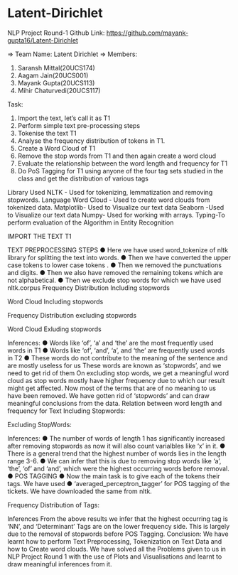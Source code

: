 # Latent-Dirichlet


NLP Project Round-1
Github Link: https://github.com/mayank-gupta16/Latent-Dirichlet


=> Team Name: Latent Dirichlet
=> Members:
   1. Saransh Mittal(20UCS174)
   2. Aagam Jain(20UCS001)
   3. Mayank Gupta(20UCS113)
   4. Mihir Chaturvedi(20UCS117)



Task:
1.	Import the text, let’s call it as T1
2.	Perform simple text pre-processing steps
3.	Tokenise the text T1
4.	Analyse the frequency distribution of tokens in T1.
5.	Create a Word Cloud of T1 
6.	Remove the stop words from T1 and then again create a word cloud
7.	Evaluate the relationship between the word length and frequency for T1
8.	Do PoS Tagging for T1 using anyone of the four tag sets studied in the class and get the distribution of various tags

Library Used
NLTK - Used for tokenizing, lemmatization and removing stopwords.
Language Word Cloud - Used to create word clouds from tokenized data.
Matplotlib- Used to Visualize our text data
Seaborn -Used to Visualize our text data
Numpy- Used for working with arrays.
Typing-To perform evaluation of the Algorithm in Entity Recognition

IMPORT THE TEXT T1
 

TEXT PREPROCESSING STEPS
●	Here we have used word_tokenize of nltk library for splitting the text into words.
●	Then we have converted the upper case tokens to lower case tokens .
●	Then we removed the punctuations and digits.
●	Then we also have removed the remaining tokens  which are not alphabetical.
●	Then we  exclude stop words for which we have used nltk.corpus
Frequency Distribution Including stopwords
 
 

Word Cloud Including stopwords
 
 

Frequency Distribution excluding stopwords
 
 


Word Cloud Exluding stopwords
 
 

Inferences:
●	Words like ‘of’, ‘a’ and ‘the’ are the most frequently used words in T1
●	Words like ‘of’, ‘and’, ‘a’, and ‘the’ are frequently used words in T2
●	These words do not contribute to the meaning of the sentence and are mostly useless for us
These words are known as ‘stopwords’, and we need to get rid of them
On excluding stop words, we get a meaningful word cloud as stop words mostly have higher frequency due to which our result might get affected. Now most of the terms that are of no meaning to us have been removed. We have gotten rid of ‘stopwords’ and can draw meaningful conclusions from the data.
Relation between word length and frequency for Text
Including Stopwords:
 
 
Excluding StopWords:
 
 
Inferences:
●	The number of words of length 1  has significantly increased after removing stopwords as now it will also count varialbles like ‘x’ in it.
●	There is a general trend that the highest number of words lies in the length range 3-6.
●	We can infer that this is due to removing stop words like ‘a’, ‘the’, ‘of’ and ‘and’, which were the highest occurring words before removal.
●	POS TAGGING
●	Now the main task is to give each of the tokens their tags. We have used
●	‘averaged_perceptron_tagger’ for POS tagging of the tickets. We have downloaded the same from nltk.
 
 
Frequency Distribution of Tags:

 
 
Inferences
From the above results we infer that the highest occurring tag is ‘NN’, and ‘Determinant’ Tags are on the lower frequency side. This is largely due to the removal of stopwords before POS Tagging.
Conclusion:
We have learnt how to perform Text Preprocessing, Tokenization on Text Data and how to Create word clouds. We have solved all the Problems given to us in NLP Project Round 1 with the use of Plots and Visualisations and learnt to draw meaningful inferences from it.







